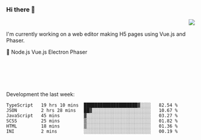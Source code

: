 ### Hi there 👋

<img align="right" src="https://github-readme-stats.vercel.app/api?username=jasonpanggo"/>

<br>
<p align="left">
I'm currently working on a web editor making H5 pages using Vue.js and Phaser.
</p>
<p align="left">
📖 Node.js Vue.js Electron Phaser
</p>
<br>
<br>
<br>
<br>

Development the last week:
<!--START_SECTION:waka-->

```text
TypeScript   19 hrs 10 mins  ████████████████████▓░░░░   82.54 %
JSON         2 hrs 28 mins   ██▓░░░░░░░░░░░░░░░░░░░░░░   10.67 %
JavaScript   45 mins         ▓░░░░░░░░░░░░░░░░░░░░░░░░   03.27 %
SCSS         25 mins         ▒░░░░░░░░░░░░░░░░░░░░░░░░   01.82 %
HTML         18 mins         ▒░░░░░░░░░░░░░░░░░░░░░░░░   01.36 %
INI          2 mins          ░░░░░░░░░░░░░░░░░░░░░░░░░   00.19 %
```

<!--END_SECTION:waka-->

<!--
**JASONPANGGO/jasonpanggo** is a ✨ _special_ ✨ repository because its `README.md` (this file) appears on your GitHub profile.

Here are some ideas to get you started:

- 🔭 I’m currently working on ...
- 🌱 I’m currently learning ...
- 👯 I’m looking to collaborate on ...
- 🤔 I’m looking for help with ...
- 💬 Ask me about ...
- 📫 How to reach me: ...
- 😄 Pronouns: ...
- ⚡ Fun fact: ...
-->
